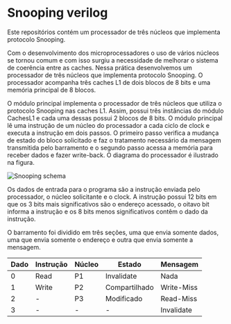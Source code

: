 # Snooping verilog
Este repositórios contém um processador de três núcleos que implementa protocolo Snooping.

Com o desenvolvimento dos microprocessadores o uso de vários núcleos se tornou comum e com isso surgiu a necessidade de melhorar o sistema de coerência entre as caches. Nessa prática desenvolvemos um processador de três núcleos que implementa protocolo Snooping. O processador acompanha três caches L1 de dois blocos de 8 bits e uma memória principal de 8 blocos.

O módulo principal implementa o processador de três núcleos que utiliza o protocolo Snooping nas caches L1. Assim, possui três instâncias do módulo CachesL1 e cada uma dessas possui 2 blocos de 8 bits. O módulo principal lê uma instrução de um núcleo do processador a cada ciclo de clock e executa a instrução em dois passos. O primeiro passo verifica a mudança de estado do bloco solicitado e faz o tratamento necessário da mensagem transmitida pelo barramento e o segundo passo acessa a memória para receber dados e fazer write-back. O diagrama do processador é ilustrado na figura.

![Snooping schema](https://www.researchgate.net/profile/Mark_Heinrich/publication/34676373/figure/fig3/AS:669425770430483@1536614949653/The-cache-coherence-problem-Initially-processors-0-and-1-both-read-location-x.png)

Os dados de entrada para o programa são a instrução enviada pelo processador, o núcleo solicitante e o clock. A instrução possui 12 bits em que os 3 bits mais significativos são o endereço acessado, o oitavo bit informa a instrução e os 8 bits menos significativos contêm o dado da instrução. 

O barramento foi dividido em três seções, uma que envia somente dados, uma que envia somente o endereço e outra que envia somente a mensagem. 

| Dado | Instrução | Núcleo | Estado        | Mensagem    |
|------|-----------|--------|---------------|-------------|
| 0    | Read      | P1     | Invalidate    | Nada        |
| 1    | Write     | P2     | Compartilhado | Write\-Miss |
| 2    | \-        | P3     | Modificado    | Read\-Miss  |
| 3    | \-        | \-     | \-            | Invalidate  |


